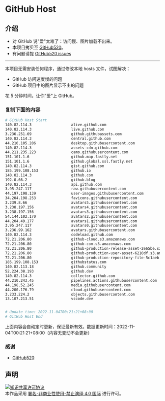 # GitHub Host
## 介绍
- 对 GitHub 说"爱"太难了：访问慢、图片加载不出来。
- 本项目拷贝至 [GitHub520](https://github.com/521xueweihan/GitHub520)。
- 有问题请提 [GitHub520 issues](https://github.com/521xueweihan/GitHub520/issues/new)

---

本项目无需安装任何程序，通过修改本地 hosts 文件，试图解决：
- GitHub 访问速度慢的问题
- GitHub 项目中的图片显示不出的问题

花 5 分钟时间，让你"爱"上 GitHub。

### 复制下面的内容
```bash
# GitHub Host Start
140.82.114.3                  alive.github.com
140.82.114.3                  live.github.com
3.236.251.69                  github.githubassets.com
140.82.114.3                  central.github.com
44.210.105.206                desktop.githubusercontent.com
140.82.114.3                  assets-cdn.github.com
44.211.235.223                camo.githubusercontent.com
151.101.1.6                   github.map.fastly.net
151.101.1.6                   github.global.ssl.fastly.net
140.82.114.3                  gist.github.com
185.199.108.153               github.io
140.82.114.3                  github.com
192.0.66.2                    github.blog
140.82.114.3                  api.github.com
3.95.247.117                  raw.githubusercontent.com
44.197.198.139                user-images.githubusercontent.com
34.204.198.253                favicons.githubusercontent.com
3.239.8.66                    avatars5.githubusercontent.com
3.238.197.156                 avatars4.githubusercontent.com
3.238.197.156                 avatars3.githubusercontent.com
54.144.102.170                avatars2.githubusercontent.com
44.204.49.177                 avatars1.githubusercontent.com
3.95.247.117                  avatars0.githubusercontent.com
3.236.99.162                  avatars.githubusercontent.com
140.82.114.3                  codeload.github.com
72.21.206.80                  github-cloud.s3.amazonaws.com
72.21.206.80                  github-com.s3.amazonaws.com
72.21.206.80                  github-production-release-asset-2e65be.s3.amazonaws.com
72.21.206.80                  github-production-user-asset-6210df.s3.amazonaws.com
72.21.206.80                  github-production-repository-file-5c1aeb.s3.amazonaws.com
185.199.108.153               githubstatus.com
140.82.113.18                 github.community
52.224.38.193                 github.dev
140.82.114.3                  collector.github.com
44.210.243.45                 pipelines.actions.githubusercontent.com
44.198.52.245                 media.githubusercontent.com
44.200.176.79                 cloud.githubusercontent.com
3.233.224.2                   objects.githubusercontent.com
13.107.213.51                 vscode.dev


# Update time: 2022-11-04T00:21:21+08:00
# GitHub Host End

```
上面内容会自动定时更新，保证最新有效。数据更新时间：2022-11-04T00:21:21+08:00（内容无变动不会更新）

### 感谢

- [GitHub520](https://github.com/521xueweihan/GitHub520)

## 声明
<a rel="license" href="https://creativecommons.org/licenses/by-nc-nd/4.0/deed.zh"><img alt="知识共享许可协议" style="border-width: 0" src="https://licensebuttons.net/l/by-nc-nd/4.0/88x31.png"></a><br>本作品采用 <a rel="license" href="https://creativecommons.org/licenses/by-nc-nd/4.0/deed.zh">署名-非商业性使用-禁止演绎 4.0 国际</a> 进行许可。